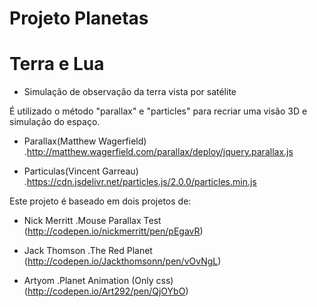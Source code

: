 # Projeto Planetas 
# Terra e Lua

- Simulação de observação da terra vista por satélite 

É utilizado o método "parallax" e "particles" para recriar uma visão 3D e simulação do espaço.

- Parallax(Matthew Wagerfield)
  .http://matthew.wagerfield.com/parallax/deploy/jquery.parallax.js
  
- Particulas(Vincent Garreau)
  .https://cdn.jsdelivr.net/particles.js/2.0.0/particles.min.js


Este projeto é baseado em dois projetos de:

- Nick Merritt
 .Mouse Parallax Test (http://codepen.io/nickmerritt/pen/pEgavR)

- Jack Thomson
 .The Red Planet (http://codepen.io/Jackthomsonn/pen/vOvNgL)
 
- Artyom
 .Planet Animation (Only css) (http://codepen.io/Art292/pen/QjOYbO)


